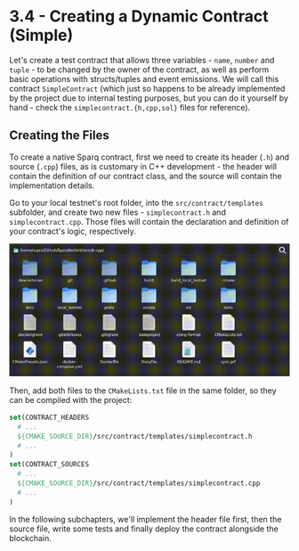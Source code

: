 # 3.4 - Creating a Dynamic Contract (Simple)

Let's create a test contract that allows three variables - `name`, `number` and `tuple` - to be changed by the owner of the contract, as well as perform basic operations with structs/tuples and event emissions. We will call this contract `SimpleContract` (which just so happens to be already implemented by the project due to internal testing purposes, but you can do it yourself by hand - check the `simplecontract.{h,cpp,sol}` files for reference).

## Creating the Files

To create a native Sparq contract, first we need to create its header (`.h`) and source (`.cpp`) files, as is customary in C++ development - the header will contain the definition of our contract class, and the source will contain the implementation details.

Go to your local testnet's root folder, into the `src/contract/templates` subfolder, and create two new files - `simplecontract.h` and `simplecontract.cpp`. Those files will contain the declaration and definition of your contract's logic, respectively.

![CreateSimpleContractFiles](img/CreateSimpleContractFiles.gif)

Then, add both files to the `CMakeLists.txt` file in the same folder, so they can be compiled with the project:

```cmake
set(CONTRACT_HEADERS
  # ...
  ${CMAKE_SOURCE_DIR}/src/contract/templates/simplecontract.h
  # ...
)
set(CONTRACT_SOURCES
  # ...
  ${CMAKE_SOURCE_DIR}/src/contract/templates/simplecontract.cpp
  # ...
)
```

In the following subchapters, we'll implement the header file first, then the source file, write some tests and finally deploy the contract alongside the blockchain.
